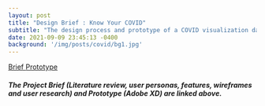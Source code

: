 ```yaml
---
layout: post
title: "Design Brief : Know Your COVID"
subtitle: "The design process and prototype of a COVID visualization dashboard"
date: 2021-09-09 23:45:13 -0400
background: '/img/posts/covid/bg1.jpg'
---
```

<span class="fs-8">
<a class="btn btn-outline-primary my-1 mr-1" href="https://drive.google.com/file/d/1l9Yma7I7NU2lS87nML5q1C94OW4uYdfi/view?usp=sharing" target="_blank" rel="noopener">
  Brief
</a>
<a class="btn btn-outline-primary my-1 mr-1" href="https://xd.adobe.com/view/0ea424f9-0dd8-433a-8615-dc76ce58bb67-5bf7/" target="_blank" rel="noopener">
  Prototype
</a>
</span>

##### The Project Brief (Literature review, user personas, features, wireframes and user research) and Prototype (Adobe XD) are linked above.